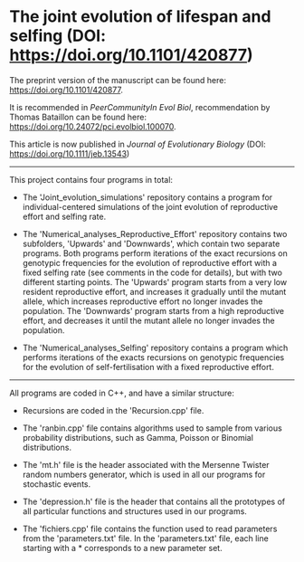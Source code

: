 # The joint evolution of lifespan and selfing (DOI: https://doi.org/10.1101/420877)

The preprint version of the manuscript can be found here: https://doi.org/10.1101/420877.

It is recommended in _PeerCommunityIn Evol Biol_, recommendation by Thomas Bataillon can be found here: https://doi.org/10.24072/pci.evolbiol.100070.

This article is now published in _Journal of Evolutionary Biology_ (DOI: https://doi.org/10.1111/jeb.13543)

--------------------------------------------------------------------------------------------------

This project contains four programs in total:

- The 'Joint_evolution_simulations' repository contains a program for individual-centered simulations of the joint evolution of reproductive effort and selfing rate.

- The 'Numerical_analyses_Reproductive_Effort' repository contains two subfolders, 'Upwards' and 'Downwards', which contain two separate programs. Both programs perform iterations of the exact recursions on genotypic frequencies for the evolution of reproductive effort with a fixed selfing rate (see comments in the code for details), but with two different starting points. The 'Upwards' program starts from a very low resident reproductive effort, and increases it gradually until the mutant allele, which increases reproductive effort no longer invades the population. The 'Downwards' program starts from a high reproductive effort, and decreases it until the mutant allele no longer invades the population.

- The 'Numerical_analyses_Selfing' repository contains a program which performs iterations of the exacts recursions on genotypic frequencies for the evolution of self-fertilisation with a fixed reproductive effort.

--------------------------------------------------------------------------------------------------

All programs are coded in C++, and have a similar structure:

- Recursions are coded in the 'Recursion.cpp' file. 

- The 'ranbin.cpp' file contains algorithms used to sample from various probability distributions, such as Gamma, Poisson or Binomial distributions. 

- The 'mt.h' file is the header associated with the Mersenne Twister random numbers generator, which is used in all our programs for stochastic events. 

- The 'depression.h' file is the header that contains all the prototypes of all particular functions and structures used in our programs.

- The 'fichiers.cpp' file contains the function used to read parameters from the 'parameters.txt' file. In the 'parameters.txt' file, each line starting with a * corresponds to a new parameter set.


